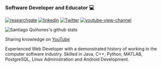 
<!--
**lsantiago/lsantiago** is a ✨ _special_ ✨ repository because its `README.md` (this file) appears on your GitHub profile.

Here are some ideas to get you started:

- 🔭 I’m currently working on ...
- 🌱 I’m currently learning ...
- 👯 I’m looking to collaborate on ...
- 🤔 I’m looking for help with ...
- 💬 Ask me about ...
- 📫 How to reach me: ...
- 😄 Pronouns: ...
- ⚡ Fun fact: ...
-->


### Software Developer and Educator 💻


[![researchgate](https://img.shields.io/badge/researchgate-Santiago--Quinones-9cf)](https://www.researchgate.net/profile/Santiago-Quinones)
[![linkedin](https://img.shields.io/badge/linkedin-lsquinones-blue)](https://www.linkedin.com/in/lsquinones/)
[![Twitter](https://img.shields.io/twitter/url?style=social&url=https%3A%2F%2Ftwitter.com%2Flsquinones)](https://twitter.com/lsquinones)
[![youtube-view-channel](https://img.shields.io/youtube/channel/views/UCsRB5ukwk-mXsoe3Gj6fGOw?style=social)](https://www.youtube.com/channel/UCsRB5ukwk-mXsoe3Gj6fGOw?view_as=subscriber)


![Santiago Quiñones's github stats](https://github-readme-stats.vercel.app/api?username=lsantiago&bg_color=30,e96443,904e95&title_color=fff&text_color=fff)

Sharing knowledge on [YouTube](https://www.youtube.com/channel/UCsRB5ukwk-mXsoe3Gj6fGOw?view_as=subscriber)

Experienced Web Developer with a demonstrated history of working in the computer software industry. Skilled in Java, C++, Python, MATLAB, PostgreSQL, Linux Administration and Android Development.
